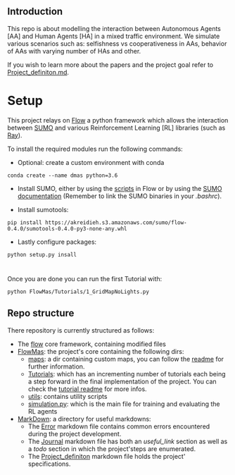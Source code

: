 ## Introduction 
This repo is about modelling the interaction between Autonomous Agents [AA] and Human Agents [HA] in a mixed traffic environment.
We simulate various scenarios such as: selfishness vs cooperativeness in AAs, behavior of AAs with varying number of HAs and other.

If you wish to learn more about the papers and the project goal refer to [Project_definiton.md](MarkDown/Project_definiton.md).

# Setup
This project relays on [Flow](https://github.com/flow-project/flow) a python framework which allows the interaction 
between [SUMO](http://sumo.sourceforge.net/userdoc/index.html) and various Reinforcement Learning [RL] libraries (such as [Ray](https://github.com/ray-project/ray)).

To install the required modules run the following commands:

- Optional: create a custom environment with conda
 
 `conda create --name dmas python=3.6`
 
- Install SUMO, either by using the [scripts](https://github.com/flow-project/flow/tree/master/scripts) in
  Flow or by using the [SUMO documentation](http://sumo.sourceforge.net/userdoc/Downloads.html) (Remember to
  link the SUMO binaries in your _.bashrc_).

- Install sumotools: 

`pip install https://akreidieh.s3.amazonaws.com/sumo/flow-0.4.0/sumotools-0.4.0-py3-none-any.whl`

- Lastly configure packages:

`python setup.py insall` 

#

Once you are done you can run the first Tutorial with:

`python FlowMas/Tutorials/1_GridMapNoLights.py`

## Repo structure

There repository is currently structured as follows:

- The [flow](flow) core framework, containing modified files
- [FlowMas](FlowMas): the project's core containing the following dirs:
    - [maps](FlowMas/maps): a dir containing custom maps, you can follow the [readme](FlowMas/maps/README.md) for further information.
    - [Tutorials](FlowMas/Tutorials): which has an incrementing number of tutorials each being a step forward in the final implementation of the project. You can check the [tutorial readme](FlowMas/Tutorials/README.md) for more infos.
    - [utils](FlowMas/utils): contains utility scripts
    - [simulation.py](FlowMas/simulation.py): which is the main file for training and evaluating the RL agents
- [MarkDown](MarkDown): a directory for useful markdowns:
    - The [Error](MarkDown/Errors.md) markdown file contains common errors encountered during the project development.
    - The [Journal](MarkDown/Journal.md) markdown file has both an _useful_link_ section as well as a _todo_ section in which the project'steps are enumerated.
    - The [Project_definiton](MarkDown/Project_definiton.md) markdown file holds the project' specifications.
    